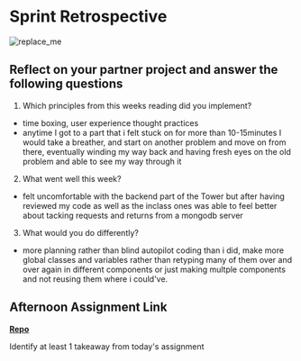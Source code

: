 # Sprint Retrospective

![replace_me](https://codeworks.blob.core.windows.net/public/assets/img/illustrations/placeholder.svg)

## Reflect on your partner project and answer the following questions

1. Which principles from this weeks reading did you implement?

 -  time boxing, user experience thought practices
 - anytime I got to a part that i felt stuck on for more than 10-15minutes I would take a breather, and start on another problem and move on from there, eventually winding my way back and having fresh eyes on the old problem and able to see my way through it

2. What went well this week?

- felt uncomfortable with the backend part of the Tower but after having reviewed my code as well as the inclass ones was able to feel better about tacking requests and returns from a mongodb server

3. What would you do differently?

- more planning rather than blind autopilot coding than i did, make more global classes and variables rather than retyping many of them over and over again in different components or just making multple components and not reusing them where i could've.
## Afternoon Assignment Link

**[Repo](https://github.com/TungLe0319/<ASSIGNMENT_REPO>)**

Identify at least 1 takeaway from today's assignment
